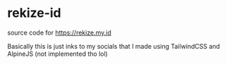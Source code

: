 # rekize-id

source code for <https://rekize.my.id>

 Basically this is just inks to my socials that I made using TailwindCSS and AlpineJS (not implemented tho lol)
